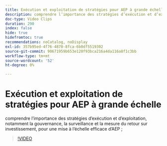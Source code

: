 ```yaml
---
title: Exécution et exploitation de stratégies pour AEP à grande échelle
description: comprendre l’importance des stratégies d’exécution et d’exploitation, notamment la gouvernance, la surveillance et la mesure du retour sur investissement, pour une mise à l’échelle efficace d’AEP ;
doc-type: Video Clips
duration: 290
index: false
hide: true
hidefromtoc: true
recommendations: noCatalog, noDisplay
exl-id: 357b95ed-4f76-4870-8fca-6b0df5519302
source-git-commit: 90671959b653e120f93bca216a4da116a8f1c3bb
workflow-type: tm+mt
source-wordcount: '52'
ht-degree: 0%

---
```


# Exécution et exploitation de stratégies pour AEP à grande échelle

comprendre l’importance des stratégies d’exécution et d’exploitation, notamment la gouvernance, la surveillance et la mesure du retour sur investissement, pour une mise à l’échelle efficace d’AEP ;

<!-- 62_S655_3442541_289_run-and-operate-strategies-for-aep-at-scale -->
>[!VIDEO](https://video.tv.adobe.com/v/3458330/?learn=on&enablevpops=true)
